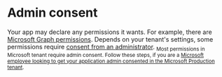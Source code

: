 # Admin consent

Your app may declare any permissions it wants. For example, there are [Microsoft Graph permissions](https://docs.microsoft.com/en-us/graph/permissions-reference). Depends on your tenant's settings, some permissions require [consent from an administrator](https://docs.microsoft.com/en-us/azure/active-directory/develop/application-consent-experience). <sub>Most permissions in Microsoft tenant require admin consent. Follow these steps, if you are a [Microsoft employee looking to get your application admin consented in the Microsoft Production tenant](https://aka.ms/cseoaad).</sub>